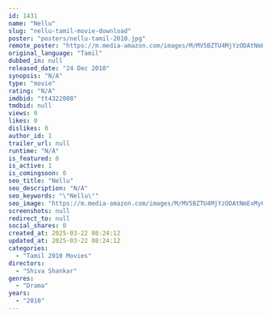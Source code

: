 ```yaml
---
id: 1431
name: "Nellu"
slug: "nellu-tamil-movie-download"
poster: "posters/nellu-tamil-2010.jpg"
remote_poster: "https://m.media-amazon.com/images/M/MV5BZTU4MjYzODAtNmExMy00MTVhLWIzNDctYWIxY2M5MTRhZTQ2L2ltYWdlL2ltYWdlXkEyXkFqcGdeQXVyNTkzNjEyMjI@._V1_SX300.jpg"
original_language: "Tamil"
dubbed_in: null
released_date: "24 Dec 2010"
synopsis: "N/A"
type: "movie"
rating: "N/A"
imdbid: "tt4322008"
tmdbid: null
views: 0
likes: 0
dislikes: 0
author_id: 1
trailer_url: null
runtime: "N/A"
is_featured: 0
is_active: 1
is_comingsoon: 0
seo_title: "Nellu"
seo_description: "N/A"
seo_keywords: "\"Nellu\""
seo_image: "https://m.media-amazon.com/images/M/MV5BZTU4MjYzODAtNmExMy00MTVhLWIzNDctYWIxY2M5MTRhZTQ2L2ltYWdlL2ltYWdlXkEyXkFqcGdeQXVyNTkzNjEyMjI@._V1_SX300.jpg"
screenshots: null
redirect_to: null
social_shares: 0
created_at: 2025-03-22 08:24:12
updated_at: 2025-03-22 08:24:12
categories:
  - "Tamil 2010 Movies"
directors:
  - "Shiva Shankar"
genres:
  - "Drama"
years:
  - "2010"
---
```

